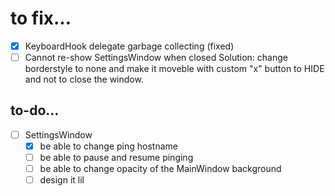 # to fix...
- [x] KeyboardHook delegate garbage collecting (fixed)
- [ ] Cannot re-show SettingsWindow when closed
      Solution: change borderstyle to none and make it moveble with custom "x" button to HIDE
      and not to close the window.

## to-do... ##
- [ ] SettingsWindow
  - [x] be able to change ping hostname
  - [ ] be able to pause and resume pinging
  - [ ] be able to change opacity of the MainWindow background
  - [ ] design it lil
